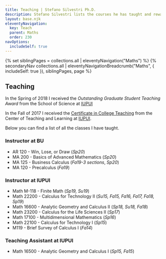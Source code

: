 ```yaml
---
title: Teaching | Stefano Silvestri Ph.D.
description: Stefano Silvestri lists the courses he has taught and rewards/certifications he has obtained.
layout: base.njk
eleventyNavigation:
  key: Teach
  parent: Maths
  order: 230
navOptions:
  includeSelf: true
---
```


{% set siblingPages = collections.all | eleventyNavigation("Maths") %}
{% secondaryNav collections.all | eleventyNavigationBreadcrumb("Maths", { includeSelf: true }), siblingPages, page  %}

## Teaching
In the Spring of 2018 I received the *Outstanding Graduate Student Teaching Award* from the School of Science at [IUPUI](https://science.iupui.edu/)

In the Fall of 2017 I received the [Certificate in College Teaching](https://ctl.iupui.edu/Programs/TA-Development/Certificate-in-College-Teaching) from the Center of Teaching and Learning at [IUPUI](https://iupui.edu/).

Below you can find a list of all the classes I have taught.
      
### Instructor at BU

- AR 120 - Win, Lose, or Draw (*Sp20*)
- MA 200 - Basics of Advanced Mathematics (*Sp20*)
- MA 125 - Business Calculus (*Fa19-3 sections*, *Sp20*)
- MA 120 - Precalculus (*Fa19*)


### Instructor at IUPUI

- Math M-118 - Finite Math (*Sp19, Su19*)
- Math 22200 - Calculus for Technology II (*Su15, Fa15, Fa16, Fa17, Fa18, Sp19*)
- Math 16600 - Analytic Geometry and Calculus II (*Sp18, Su18, Fa18*)
- Math 23200 - Calculus for the Life Sciences II (*Sp17*)
- Math 17100 - Multidimensional Mathematics (*Sp16*)
- Math 22100 - Calculus for Technology I (*Sp15*)
- M119 - Brief Survey of Calculus I (*Fa14*)


### Teaching Assistant at IUPUI

- Math 16500 - Analytic Geometry and Calculus I (*Sp15, Fa15*)
<!-- 

    
    <div class="col-sm-3 sidenav">
      <div class="card bg-light">
        <div class="card-body text-center">
          <img class="img-fluid"  src="img/hobbes1.gif" alt="hobbes" width=350px />
          <img class="img-fluid"  src="img/hobbes2.gif" alt="hobbes" width=350px />
          <p style="font-size: x-small"><a href="https://www.gocomics.com/calvinandhobbes/2011/03/09">https://www.gocomics.com/calvinandhobbes/2011/03/09</a></p>
          <p></p>
        </div>
      </div>      
    </div> -->
